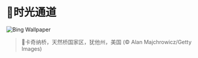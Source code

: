# 🔖时光通道

![Bing Wallpaper](https://www.bing.com/th?id=OHR.KachinaBridge_ZH-CN3333793502_1920x1080.jpg&rf=LaDigue_1920x1080.jpg&pid=hp)

> 📝卡奇纳桥，天然桥国家区，犹他州，美国 (© Alan Majchrowicz/Getty Images)
